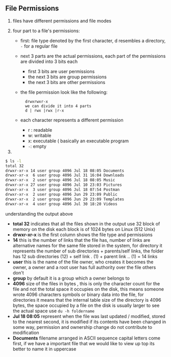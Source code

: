 ## File Permissions
1. files have different permissions and file modes
2. four part to a file's permissions:
	- first: file type denoted by the first character, d resembles a directory, `-` for a regular file
	- next 3 parts are the actual permissions, each part of the permissions are divided into 3 bits each
		- first 3 bits are user permissions
		- the next 3 bits are group permissions
		- the next 3 bits are other permissions
	- the file permission look like the following:

			drwxrwxr-x
			we can divide it into 4 parts
			d | rwx |rwx |r-x
	- each character represents a different permission
		- r : readable
		- w: writable
		- x: executable ( basically an executable program
		- `-`: empty

3.  
```bash
$ ls -l
total 32
drwxr-xr-x 14 user group 4096 Jul 18 08:05 Documents
drwxr-xr-x  6 user group 4096 Jul 31 16:04 Downloads
drwxr-xr-x  2 user group 4096 Jul 18 08:05 Music
drwxr-xr-x 27 user group 4096 Jul 10 23:03 Pictures
drwxr-xr-x  3 user group 4096 Jul 18 07:54 Postman
drwxr-xr-x  2 user group 4096 Jun 29 23:09 Public
drwxr-xr-x  2 user group 4096 Jun 29 23:09 Templates
drwxr-xr-x  4 user group 4096 Jul 30 18:20 Videos
```

understanding the output above
- **total 32** indicates that all the files shown in the output use 32 block of memory on the disk each block is of 1024 bytes on Linux (512 Unix) 
- **drwxr-xr-x** is the first column shows the file type and permissions
- **14** this is the number of links that the file has, number of links are alternative names for the same file stored in the system, for directory it represents the number of sub directories + parents/self links, the folder has 12 sub directories (12) + self link . (1) + parent link .. (1) = 14 links
- **user** this is the name of the file owner, who creates it becomes the owner, a owner and a root user has full authority over the file others don't
- **group** by default it is a group which a owner belongs to
- **4096** size of the files in bytes , this is only the character count for the file and not the total space it occupies on the disk, this means someone wrote 4096 characters symbols or binary data into the file, for directories it means that the internal table size of the directory is 4096 bytes, the space occupied by a file on the disk is usually larger to see the actual space use `du -h foldername`
- **Jul 18 08:05** represent when the file was last updated / modified, stored to the nearest second, it is modified if its contents have been changed in some way, permission and ownership change do not contribute to modification 
- **Documents** filename arranged in ASCII sequence capital letters come first, if we have a important file that we would like to view up top its better to name it in uppercase